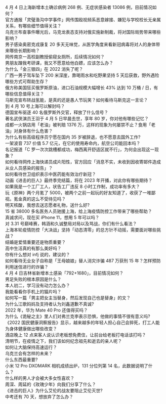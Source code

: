 4 月 4 日上海新增本土确诊病例 268 例、无症状感染者 13086 例，目前情况如何？  
官方通报「灵璧渔沟中学事件」网传围殴视频系恶意嫁接、嫌犯与学校校长无亲属关系，有哪些细节值得关注？  
乌克兰布查事件曝光后，马克龙表态支持对俄实施新制裁，将对国际局势带来哪些影响？  
男子感染奥密克戎康复 20 多天无味觉，从医学角度来看新冠病毒将对人的身体带来哪些长期影响？  
网传南京一高校副教授偷窥女厕所，后续情况如何？  
男朋友蹭我考研课，我又不愿意给他白嫖，应该怎么办？  
为什么「金三银四」在 2022 消失了呢？  
广西一男子驾车坠下 200 米深崖，靠喝雨水和吃野果坚持 5 天后获救，野外遇险哪些方式可帮助生存？  
俄方称美国狂买俄罗斯原油，进口石油规模大幅增长 43% 达到 10 万桶 / 日，有哪些信息值得关注？  
马斯克宣布转战氢能，是真的还是愚人节玩笑？如何看待马斯克这一言论？  
到 4 月 10 号上海可以解封吗？  
德国宣布驱逐 40 名俄罗斯外交官，释放了什么信号？  
著名武侠演员王羽于 4 月 5 日早晨去世，享年 80 岁，你对他有哪些记忆？  
成都一火锅店用「老油」被判赔 1376 万，这样的现象为何屡禁不止？食用「老油」对身体有什么危害？  
为什么有些高级程序员宁愿在国内 35 岁被辞退，也不愿意去国外工作?  
一架波音 737 价值 5.7 亿元，在它的使用寿命内，航空公司能回本吗？  
名记报道「C 罗一次次跳槽都成功，梅西离开舒适区就不行」，为何会出现这一现象？  
如何看待网传上海快递员成片阳性，官方回应「消息不实，未收到因收寄邮件造成从业人员感染的报告」？  
如何看待世卫组织表示中医药能有效治疗新冠？  
动画《进击的巨人》最终季完结篇，将在 2023 年开播，对此你有哪些期待？  
如果我是一个工厂工人，状告工厂违反 8 小时工作制，成功率有多大？  
玩《原神》两个月氪了 5000，被两个之前一起玩的好友知道了，收获了一堆鄙视。氪金真的这么不受待见吗？  
明天核酸，我想去送志愿者礼物，送什么好?  
15 省 38000 多名医务人员驰援上海，给上海疫情防控工作带来了哪些帮助？  
真诚求问，现在买 iPhone 11，想用 5 年可以吗？  
对 3.31 号巅峰赛，韩涵和久诚整局对局以及骂战，你们有什么看法？  
上海本轮疫情防控「大决战」坚持「动态清零」的总方针不动摇，需要面对哪些挑战？  
结婚是爱情重要还是物质重要？  
高中生活真的有那么美好吗？  
你有什么想对 infj 说的，建议的？  
如何看待无业女子自称是「王母娘娘」替人消灾诈骗 487 万获刑 15 年？怎样预防利用迷信进行的诈骗？  
4 月 4 日吉林省新增本土感染「792+1680」，目前情况如何？  
男足失败的根本原因是什么？  
本人初二，学习没有动力怎么办？  
我能看看你手机上的猫片吗？  
如何写一篇「男主把女主当替身，然后发现自己也是替身」的文？  
为什么江歌妈妈及支持者认为刘鑫道歉不真诚?  
2022 年，华为 Mate 40 Pro 还值得买吗？  
为什么《诡秘之主》里人们对弗兰克李表示恐惧，他做的事情不很有意义吗?  
《2022 国民健康洞察报告》显示，越来越多的年轻人担心自己会猝死，打工人能为身体健康做出哪些改变？  
酒店晚上 12 点来客人说认识老板想免费住，让前台给老板打电话该打吗？  
清明节，在疫情之下，我们该如何纪念祖先和逝去的亲人呢？  
如何让大脑保持高速运行？  
乌克兰会有怎样的未来？  
什么东西最重要?  
小米 12 Pro DXOMARK 相机成绩出炉，131 分位列第 14 名，此数据说明了什么？  
什么样的男人才会被大多女性喜欢？  
周深、周延的《玫瑰少年》向我们分享了什么？  
《进击的巨人》为什么艾伦的战友要阻止艾伦灭世?  
中考还有 70 天，想放弃了怎么办？  
